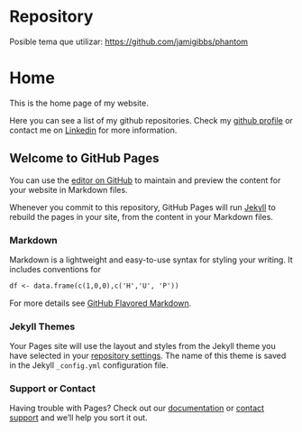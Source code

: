# Repository

Posible tema que utilizar: https://github.com/jamigibbs/phantom


# Home

This is the home page of my website.

Here you can see a list of my github repositories. Check my [github profile](https://github.com/Ricard31) or contact me on [Linkedin](https://www.linkedin.com/in/ricard-data-scientist/) for more information.



## Welcome to GitHub Pages

You can use the [editor on GitHub](https://github.com/Ricard31/ricard31.github.io/edit/master/README.md) to maintain and preview the content for your website in Markdown files.

Whenever you commit to this repository, GitHub Pages will run [Jekyll](https://jekyllrb.com/) to rebuild the pages in your site, from the content in your Markdown files.

### Markdown

Markdown is a lightweight and easy-to-use syntax for styling your writing. It includes conventions for

```markdown
df <- data.frame(c(1,0,0),c('H','U', 'P'))
```

For more details see [GitHub Flavored Markdown](https://guides.github.com/features/mastering-markdown/).

### Jekyll Themes

Your Pages site will use the layout and styles from the Jekyll theme you have selected in your [repository settings](https://github.com/Ricard31/ricard31.github.io/settings). The name of this theme is saved in the Jekyll `_config.yml` configuration file.

### Support or Contact

Having trouble with Pages? Check out our [documentation](https://help.github.com/categories/github-pages-basics/) or [contact support](https://github.com/contact) and we’ll help you sort it out.
